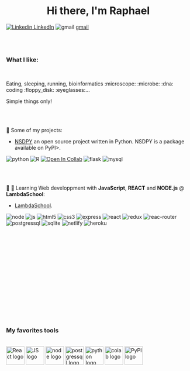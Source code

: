 <div align="center"><h1> Hi there, I'm Raphael </h1></div>

[![Linkedin](https://img.shields.io/badge/LinkedIn-0077B5?style=for-the-badge&logo=linkedin&logoColor=white) LinkedIn](www.linkedin.com/in/raphael-hebert)
![gmail](https://img.shields.io/badge/Gmail-D14836?style=for-the-badge&logo=gmail&logoColor=white) [gmail](raphaelhebert18@gmail.com)
	


  </div>
<br/><br/>
<h3> What I like: </h3>
<br/>
<p> Eating, sleeping, running, bioinformatics :microscope: :microbe: :dna: coding :floppy_disk: :eyeglasses:...  </p>
<p> Simple things only!</p>
<br/><br/>

:open_file_folder: Some of my projects:
  
  
   - [NSDPY](https://github.com/RaphaelHebert/nsdpy) an open source project written in Python. NSDPY is a package available on PyPI>. 
   


![python](https://img.shields.io/badge/Python-3776AB?style=for-the-badge&logo=python&logoColor=white)
![R](https://img.shields.io/badge/R-276DC3?style=for-the-badge&logo=r&logoColor=white)
[![Open In Collab](https://colab.research.google.com/assets/colab-badge.svg)](https://colab.research.google.com/github/Naereen/badges)
![flask](https://img.shields.io/badge/Flask-000000?style=for-the-badge&logo=flask&logoColor=white)
![mysql](https://img.shields.io/badge/MySQL-00000F?style=for-the-badge&logo=mysql&logoColor=white)

   <br/><br/>
    
   

:school: :notebook: Learning Web developpment with __JavaScript__, __REACT__ and __NODE.js__ @ __LambdaSchool__:


   - [LambdaSchool](https://github.com/RaphaelHebert/LambdaSchool). 
   

 
  ![node](https://img.shields.io/badge/Node.js-43853D?style=for-the-badge&logo=node.js&logoColor=white)
  ![js](https://img.shields.io/badge/JavaScript-F7DF1E?style=for-the-badge&logo=javascript&logoColor=black)
  ![html5](https://img.shields.io/badge/HTML5-E34F26?style=for-the-badge&logo=html5&logoColor=white)
  ![css3](https://img.shields.io/badge/CSS3-1572B6?style=for-the-badge&logo=css3&logoColor=white)
  ![express](https://img.shields.io/badge/Express.js-404D59?style=for-the-badge)
  ![react](https://img.shields.io/badge/React-20232A?style=for-the-badge&logo=react&logoColor=61DAFB)
  ![redux](https://img.shields.io/badge/Redux-593D88?style=for-the-badge&logo=redux&logoColor=white)
  ![reac-router](https://img.shields.io/badge/React_Router-CA4245?style=for-the-badge&logo=react-router&logoColor=white)
  ![postgressql](https://img.shields.io/badge/PostgreSQL-316192?style=for-the-badge&logo=postgresql&logoColor=white)
  ![sqlite](https://img.shields.io/badge/SQLite-07405E?style=for-the-badge&logo=sqlite&logoColor=white)
  ![netlify](https://img.shields.io/badge/Netlify-00C7B7?style=for-the-badge&logo=netlify&logoColor=white)
  ![heroku](https://img.shields.io/badge/Heroku-430098?style=for-the-badge&logo=heroku&logoColor=white)
   
  
<br/><br/><br/><br/><br/><br/><br/><br/><br/><br/><br/><br/><br/><br/>
<h3>My favorites tools</h3>
</br>
<img src="https://upload.wikimedia.org/wikipedia/commons/a/a7/React-icon.svg" alt="React logo" width="50"/> <img src="https://upload.wikimedia.org/wikipedia/commons/6/6a/JavaScript-logo.png" alt="JS logo" width="50"/> <img src="https://upload.wikimedia.org/wikipedia/commons/d/d9/Node.js_logo.svg" alt="node logo" width="50"/> <img src="https://wiki.postgresql.org/images/a/a4/PostgreSQL_logo.3colors.svg" alt="postgressql logo" width="50"/> <img src="https://upload.wikimedia.org/wikipedia/commons/c/c3/Python-logo-notext.svg" alt="python logo" width="50"/> <img src="https://upload.wikimedia.org/wikipedia/commons/d/d0/Google_Colaboratory_SVG_Logo.svg" alt="colab logo" width="50"/> <img src="https://upload.wikimedia.org/wikipedia/commons/6/64/PyPI_logo.svg" alt="PyPI logo" width="50"/>
  
  
  
  
  
  
  

